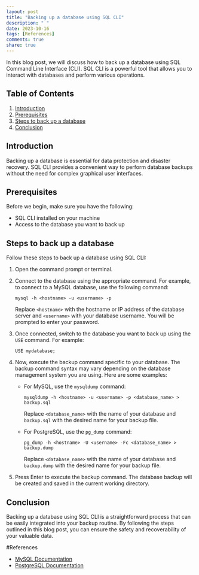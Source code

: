 ```yaml
---
layout: post
title: "Backing up a database using SQL CLI"
description: " "
date: 2023-10-16
tags: [References]
comments: true
share: true
---
```


In this blog post, we will discuss how to back up a database using SQL Command Line Interface (CLI). SQL CLI is a powerful tool that allows you to interact with databases and perform various operations.

## Table of Contents
1. [Introduction](#introduction)
2. [Prerequisites](#prerequisites)
3. [Steps to back up a database](#steps-to-back-up-a-database)
4. [Conclusion](#conclusion)

## Introduction
Backing up a database is essential for data protection and disaster recovery. SQL CLI provides a convenient way to perform database backups without the need for complex graphical user interfaces.

## Prerequisites
Before we begin, make sure you have the following:

- SQL CLI installed on your machine
- Access to the database you want to back up

## Steps to back up a database
Follow these steps to back up a database using SQL CLI:

1. Open the command prompt or terminal.
2. Connect to the database using the appropriate command. For example, to connect to a MySQL database, use the following command:
   ```
   mysql -h <hostname> -u <username> -p
   ```
   Replace `<hostname>` with the hostname or IP address of the database server and `<username>` with your database username. You will be prompted to enter your password.
   
3. Once connected, switch to the database you want to back up using the `USE` command. For example:
   ```
   USE mydatabase;
   ```
   
4. Now, execute the backup command specific to your database. The backup command syntax may vary depending on the database management system you are using. Here are some examples:
   - For MySQL, use the `mysqldump` command:
     ```
     mysqldump -h <hostname> -u <username> -p <database_name> > backup.sql
     ```
     Replace `<database_name>` with the name of your database and `backup.sql` with the desired name for your backup file.
     
   - For PostgreSQL, use the `pg_dump` command:
     ```
     pg_dump -h <hostname> -U <username> -Fc <database_name> > backup.dump
     ```
     Replace `<database_name>` with the name of your database and `backup.dump` with the desired name for your backup file.
   
5. Press Enter to execute the backup command. The database backup will be created and saved in the current working directory.

## Conclusion
Backing up a database using SQL CLI is a straightforward process that can be easily integrated into your backup routine. By following the steps outlined in this blog post, you can ensure the safety and recoverability of your valuable data.

#References
- [MySQL Documentation](https://dev.mysql.com/doc/)
- [PostgreSQL Documentation](https://www.postgresql.org/docs/)